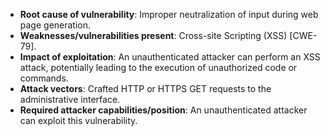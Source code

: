 - **Root cause of vulnerability**: Improper neutralization of input during web page generation.
- **Weaknesses/vulnerabilities present**: Cross-site Scripting (XSS) [CWE-79].
- **Impact of exploitation**: An unauthenticated attacker can perform an XSS attack, potentially leading to the execution of unauthorized code or commands.
- **Attack vectors**: Crafted HTTP or HTTPS GET requests to the administrative interface.
- **Required attacker capabilities/position**: An unauthenticated attacker can exploit this vulnerability.